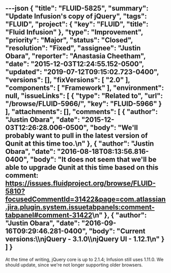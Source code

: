 ---json
{
  "title": "FLUID-5825",
  "summary": "Update Infusion's copy of jQuery",
  "tags": "FLUID",
  "project": {
    "key": "FLUID",
    "title": "Fluid Infusion"
  },
  "type": "Improvement",
  "priority": "Major",
  "status": "Closed",
  "resolution": "Fixed",
  "assignee": "Justin Obara",
  "reporter": "Anastasia Cheetham",
  "date": "2015-12-03T12:24:55.152-0500",
  "updated": "2019-07-12T09:15:02.723-0400",
  "versions": [],
  "fixVersions": [
    "2.0"
  ],
  "components": [
    "Framework"
  ],
  "environment": null,
  "issueLinks": [
    {
      "type": "Related to",
      "url": "/browse/FLUID-5966/",
      "key": "FLUID-5966"
    }
  ],
  "attachments": [],
  "comments": [
    {
      "author": "Justin Obara",
      "date": "2015-12-03T12:26:28.006-0500",
      "body": "We'll probably want to pull in the latest version of Qunit at this time too.\n"
    },
    {
      "author": "Justin Obara",
      "date": "2016-08-18T08:13:56.816-0400",
      "body": "It does not seem that we'll be able to upgrade Qunit at this time based on this comment: <https://issues.fluidproject.org/browse/FLUID-5810?focusedCommentId=31422&page=com.atlassian.jira.plugin.system.issuetabpanels:comment-tabpanel#comment-31422>\n"
    },
    {
      "author": "Justin Obara",
      "date": "2016-09-16T09:29:46.281-0400",
      "body": "Current versions:\\\njQuery - 3.1.0\\\njQuery UI - 1.12.1\n"
    }
  ]
}
---
At the time of writing, jQuery core is up to 2.1.4; Infusion still uses 1.11.0. We should update, since we're not longer supporting older browsers.

        